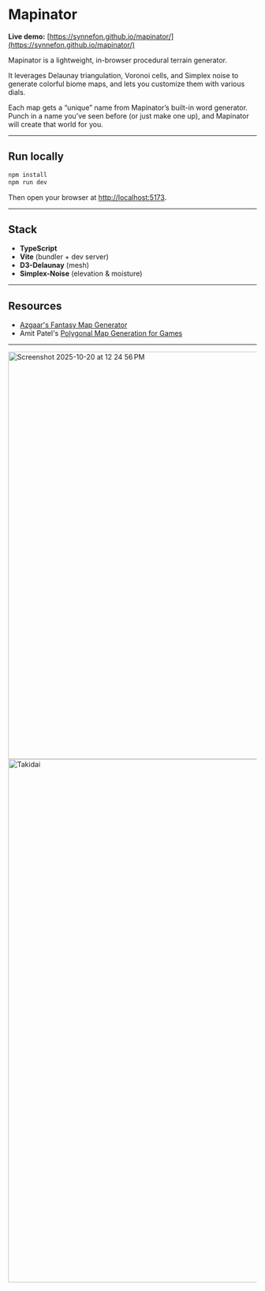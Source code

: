 # Mapinator  
**Live demo:** [https://synnefon.github.io/mapinator/](https://synnefon.github.io/mapinator/)

Mapinator is a lightweight, in-browser procedural terrain generator.

It leverages Delaunay triangulation, Voronoi cells, and Simplex noise to generate colorful biome maps, and lets you customize them with various dials.

Each map gets a “unique” name from Mapinator’s built-in word generator. Punch in a name you’ve seen before (or just make one up), and Mapinator will create that world for you.

---

## Run locally

```bash
npm install
npm run dev
```

Then open your browser at [http://localhost:5173](http://localhost:5173).

---

## Stack

- **TypeScript**  
- **Vite** (bundler + dev server)  
- **D3-Delaunay** (mesh)  
- **Simplex-Noise** (elevation & moisture)  

---

## Resources

- [Azgaar's Fantasy Map Generator](https://github.com/Azgaar/Fantasy-Map-Generator?tab=readme-ov-file)
- Amit Patel's [Polygonal Map Generation for Games](http://www-cs-students.stanford.edu/~amitp/game-programming/polygon-map-generation/)

---


<img width="1512" height="825" alt="Screenshot 2025-10-20 at 12 24 56 PM" src="https://github.com/user-attachments/assets/225172f3-18bd-4832-a45c-096b4f5ff3e0" />

<img width="1000" height="1060" alt="Takidai" src="https://github.com/user-attachments/assets/a992cef5-4d07-4bb2-99d9-08133875fc0a" />





